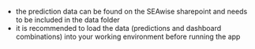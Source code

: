 - the prediction data can be found on the SEAwise sharepoint and needs to be included in the data folder 
- it is recommended to load the data (predictions and dashboard combinations) into your working environment before running the app
